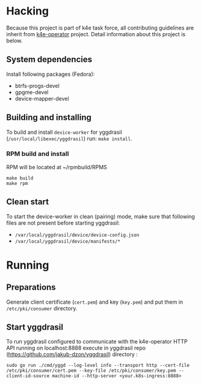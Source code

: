 # Hacking

Because this project is part of k4e task force, all contributing guidelines are
inherit from [k4e-operator](https://github.com/jakub-dzon/k4e-operator) project.
Detail information about this project is below.

## System dependencies

Install following packages (Fedora):

- btrfs-progs-devel
- gpgme-devel
- device-mapper-devel

## Building and installing

To build and install `device-worker` for yggdrasil (`/usr/local/libexec/yggdrasil`) run:
`make install`.

### RPM build and install
RPM will be located at ~/rpmbuild/RPMS
```
make build
make rpm
```

## Clean start

To start the device-worker in clean (pairing) mode, make sure that following files are not present before starting
yggdrasil:

- `/var/local/yggdrasil/device/device-config.json`
- `/var/local/yggdrasil/device/manifests/*`

# Running

## Preparations

Generate client certificate (`cert.pem`) and key (`key.pem`) and put them in `/etc/pki/consumer` directory.

## Start yggdrasil

To run yggdrasil configured to communicate with the k4e-operator HTTP API running on localhost:8888 execute in yggdrasil
repo (https://github.com/jakub-dzon/yggdrasil) directory :

`sudo go run ./cmd/yggd --log-level info --transport http --cert-file /etc/pki/consumer/cert.pem --key-file /etc/pki/consumer/key.pem --client-id-source machine-id --http-server <your.k8s-ingress:8888>`
